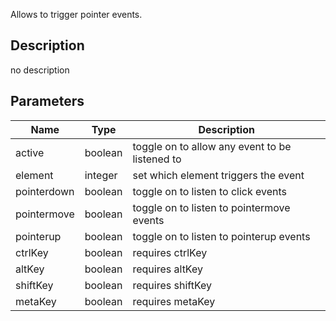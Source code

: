 Allows to trigger pointer events.



## Description
no description
## Parameters

<table>
<thead>
	<tr>
		<th>Name</th>
		<th>Type</th>
		<th>Description</th>
	</tr>
</thead>
<tr>
	<td>active</td>
	<td><div class='bg-emerald-800 px-2 py-px text-white rounded-sm'>boolean</div></td>
	<td>toggle on to allow any event to be listened to</td>
</tr>
<tr>
	<td>element</td>
	<td><div class='bg-orange-800 px-2 py-px text-white rounded-sm'>integer</div></td>
	<td>set which element triggers the event</td>
</tr>
<tr>
	<td>pointerdown</td>
	<td><div class='bg-emerald-800 px-2 py-px text-white rounded-sm'>boolean</div></td>
	<td>toggle on to listen to click events</td>
</tr>
<tr>
	<td>pointermove</td>
	<td><div class='bg-emerald-800 px-2 py-px text-white rounded-sm'>boolean</div></td>
	<td>toggle on to listen to pointermove events</td>
</tr>
<tr>
	<td>pointerup</td>
	<td><div class='bg-emerald-800 px-2 py-px text-white rounded-sm'>boolean</div></td>
	<td>toggle on to listen to pointerup events</td>
</tr>
<tr>
	<td>ctrlKey</td>
	<td><div class='bg-emerald-800 px-2 py-px text-white rounded-sm'>boolean</div></td>
	<td>requires ctrlKey</td>
</tr>
<tr>
	<td>altKey</td>
	<td><div class='bg-emerald-800 px-2 py-px text-white rounded-sm'>boolean</div></td>
	<td>requires altKey</td>
</tr>
<tr>
	<td>shiftKey</td>
	<td><div class='bg-emerald-800 px-2 py-px text-white rounded-sm'>boolean</div></td>
	<td>requires shiftKey</td>
</tr>
<tr>
	<td>metaKey</td>
	<td><div class='bg-emerald-800 px-2 py-px text-white rounded-sm'>boolean</div></td>
	<td>requires metaKey</td>
</tr>
</table>